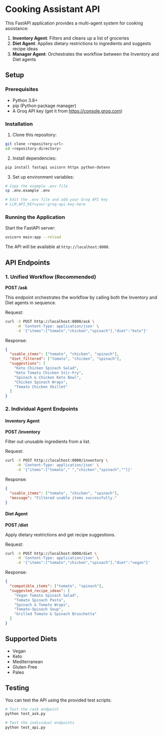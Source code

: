 # Cooking Assistant API

This FastAPI application provides a multi-agent system for cooking assistance:

1. **Inventory Agent**: Filters and cleans up a list of groceries
2. **Diet Agent**: Applies dietary restrictions to ingredients and suggests recipe ideas
3. **Manager Agent**: Orchestrates the workflow between the Inventory and Diet agents

## Setup

### Prerequisites
- Python 3.8+
- pip (Python package manager)
- A Groq API key (get it from https://console.groq.com)

### Installation

1. Clone this repository:
```bash
git clone <repository-url>
cd <repository-directory>
```

2. Install dependencies:
```bash
pip install fastapi uvicorn httpx python-dotenv
```

3. Set up environment variables:
```bash
# Copy the example .env file
cp .env.example .env

# Edit the .env file and add your Groq API key
# LLM_API_KEY=your-groq-api-key-here
```

### Running the Application

Start the FastAPI server:
```bash
uvicorn main:app --reload
```

The API will be available at `http://localhost:8000`.

## API Endpoints

### 1. Unified Workflow (Recommended)

**POST /ask**

This endpoint orchestrates the workflow by calling both the Inventory and Diet agents in sequence.

Request:
```bash
curl -X POST http://localhost:8000/ask \
     -H 'Content-Type: application/json' \
     -d '{"items":["tomato","chicken","spinach"],"diet":"keto"}'
```

Response:
```json
{
  "usable_items": ["tomato", "chicken", "spinach"],
  "diet_filtered": ["tomato", "chicken", "spinach"],
  "suggestions": [
    "Keto Chicken Spinach Salad",
    "Keto Tomato Chicken Stir-Fry",
    "Spinach & Chicken Keto Bowl",
    "Chicken Spinach Wraps",
    "Tomato Chicken Skillet"
  ]
}
```

### 2. Individual Agent Endpoints

#### Inventory Agent

**POST /inventory**

Filter out unusable ingredients from a list.

Request:
```bash
curl -X POST http://localhost:8000/inventory \
     -H 'Content-Type: application/json' \
     -d '{"items":["tomato"," ","chicken","spinach",""]}'
```

Response:
```json
{
  "usable_items": ["tomato", "chicken", "spinach"],
  "message": "Filtered usable items successfully."
}
```

#### Diet Agent

**POST /diet**

Apply dietary restrictions and get recipe suggestions.

Request:
```bash
curl -X POST http://localhost:8000/diet \
     -H 'Content-Type: application/json' \
     -d '{"items":["tomato","chicken","spinach"],"diet":"vegan"}'
```

Response:
```json
{
  "compatible_items": ["tomato", "spinach"],
  "suggested_recipe_ideas": [
    "Vegan Tomato Spinach Salad",
    "Tomato Spinach Pasta",
    "Spinach & Tomato Wraps",
    "Tomato-Spinach Soup",
    "Grilled Tomato & Spinach Bruschetta"
  ]
}
```

## Supported Diets

- Vegan
- Keto
- Mediterranean
- Gluten-Free
- Paleo

## Testing

You can test the API using the provided test scripts:

```bash
# Test the /ask endpoint
python test_ask.py

# Test the individual endpoints
python test_api.py
```